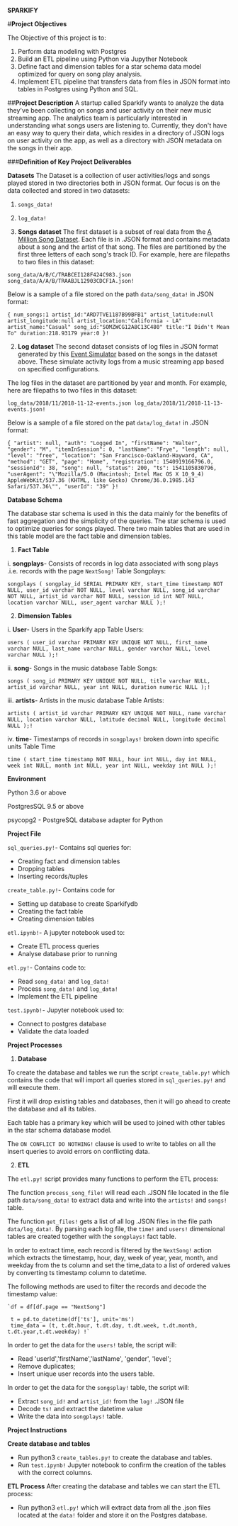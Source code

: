 **SPARKIFY**

#**Project Objectives**

The Objective of this project is to:
1. Perform data modeling with Postgres
2. Build an ETL pipeline using Python via Jupyther Notebook
3. Define fact and dimension tables for a star schema data model optimized for query on song play analysis.
4. Implement ETL pipeline that transfers data from files in JSON format into tables in Postgres using Python and SQL.

##**Project Description**
A startup called Sparkify wants to analyze the data they've been collecting on songs and user activity on their new music streaming app. The analytics team is particularly interested in understanding what songs users are listening to. Currently, they don't have an easy way to query their data, which resides in a directory of JSON logs on user activity on the app, as well as a directory with JSON metadata on the songs in their app.
    
###**Definition of Key Project Deliverables**

**Datasets**
The Dataset is a collection of user activities/logs and songs played stored in two directories both in JSON format. Our focus is on the data collected and stored in two datasets:

1. `songs_data!`
2. `log_data!`

1. **Songs dataset**
The first dataset is a subset of real data from the <a href="http://millionsongdataset.com/" target="_blank">A Million Song Dataset</a>. Each file is in .JSON format and contains metadata about a song and the artist of that song. The files are partitioned by the first three letters of each song's track ID. For example, here are filepaths to two files in this dataset:

`song_data/A/B/C/TRABCEI128F424C983.json
 song_data/A/A/B/TRAABJL12903CDCF1A.json!`
 
Below is a sample of a file stored on the path `data/song_data!` in JSON format: 

`{
     num_songs:1
     artist_id:"ARD7TVE1187B99BFB1"
     artist_latitude:null
     artist_longitude:null
     artist_location:"California - LA"
     artist_name:"Casual"
     song_id:"SOMZWCG12A8C13C480"
     title:"I Didn't Mean To"
     duration:218.93179
     year:0
 }!`

2. **Log dataset**
The second dataset consists of log files in JSON format generated by this <a href="https://github.com/Interana/eventsim" target="_blank">Event Simulator</a> based on the songs in the dataset above. These simulate activity logs from a music streaming app based on specified configurations.

The log files in the dataset are partitioned by year and month. For example, here are filepaths to two files in this dataset:

`log_data/2018/11/2018-11-12-events.json
 log_data/2018/11/2018-11-13-events.json!`

Below is a sample of a file stored on the pat `data/log_data!` in .JSON format:

`{
    "artist": null,
    "auth": "Logged In",
    "firstName": "Walter",
    "gender": "M",
    "itemInSession": 0,
    "lastName": "Frye",
    "length": null,
    "level": "free",
    "location": "San Francisco-Oakland-Hayward, CA",
    "method": "GET",
    "page": "Home",
    "registration": 1540919166796.0,
    "sessionId": 38,
    "song": null,
    "status": 200,
    "ts": 1541105830796,
    "userAgent": "\"Mozilla/5.0 (Macintosh; Intel Mac OS X 10_9_4) AppleWebKit/537.36 (KHTML, like Gecko) Chrome/36.0.1985.143 Safari/537.36\"",
    "userId": "39"
 }!`
 
 **Database Schema**
 
 The database star schema is used in this the data mainly for the benefits of fast aggregation and the simplicity of the queries. The star schema is used to optimize queries for songs played. There two main tables that are used in this table model are the fact table and dimension tables.
 
 1. **Fact Table**
 
  i. **songplays**- Consists of records in log data associated with song plays .i.e. records with the page `NextSong!`
 Table Songplays:
 
 `songplays (
	songplay_id SERIAL PRIMARY KEY,
	start_time timestamp NOT NULL,
	user_id varchar NOT NULL,
	level varchar NULL,
	song_id varchar NOT NULL,
	artist_id varchar NOT NULL,
	session_id int NOT NULL,
	location varchar NULL,
	user_agent varchar NULL
);!`

  2. **Dimension Tables**
  
   i. **User**- Users in the Sparkify app
  Table Users:
  
  `users (
    user_id varchar PRIMARY KEY UNIQUE NOT NULL,
    first_name varchar NULL,
    last_name varchar NULL,
    gender varchar NULL,
    level varchar NULL
);!` 

   ii. **song**- Songs in the music database
  Table Songs:
  
  `songs (
    song_id PRIMARY KEY UNIQUE NOT NULL,
    title varchar NULL,
    artist_id varchar NULL,
    year int NULL,
    duration numeric NULL
);!`

   iii. **artists**- Artists in the music database
  Table Artists:
  
  `artists (
	artist_id varchar PRIMARY KEY UNIQUE NOT NULL,
	name varchar NULL,
	location varchar NULL,
	latitude decimal NULL,
	longitude decimal NULL
);!`

   iv. **time**- Timestamps of records in `songplays!` broken down into specific units
  Table Time
  
  `time (
    start_time timestamp NOT NULL,
    hour int NULL,
    day int NULL,
    week int NULL,
    month int NULL,
    year int NULL,
    weekday int NULL
);!`

**Environment**

Python 3.6 or above

PostgresSQL 9.5 or above

psycopg2 - PostgreSQL database adapter for Python

**Project File**

`sql_queries.py!`- Contains sql queries for:
- Creating fact and dimension tables
- Dropping tables 
- Inserting records/tuples

`create_table.py!`- Contains code for
- Setting up database to create Sparkifydb
- Creating the fact table
- Creating dimension tables

`etl.ipynb!`- A jupyter notebook used to:
- Create ETL process queries
- Analyse database prior to running

`etl.py!`- Contains code to:
- Read `song_data!` and `log_data!`
- Process `song_data!` and `log_data!`
- Implement the ETL pipeline

`test.ipynb!`- Jupyter notebook used to:
- Connect to postgres database
- Validate the data loaded

**Project Processes**

 1. **Database**
 
 To create the database and tables we run the script `create_table.py!` which contains the code that will import all queries stored in `sql_queries.py!` and will execute them.
 
 First it will drop existing tables and databases, then it will go ahead to create the database and all its tables.
 
 Each table has a primary key which will be used to joined with other tables in the star schema database model.
 
 The `ON CONFLICT DO NOTHING!` clause is used to write to tables on all the insert queries to avoid errors on conflicting data.
 
 2. **ETL**
 
 The `etl.py!` script provides many functions to perform the ETL process:
 
 The function `process_song_file!` will read each .JSON file located in the file path `data/song_data!` to extract data and write into the `artists!` and `songs!` table.
 
 The function `get_files!` gets a list of all log .JSON files in the file path `data/log_data!`. By parsing each log file, the `time!` and `users!` dimensional tables are created together with the `songplays!` fact table.
 
 In order to extract time, each record is filtered by the `NextSong!` action which extracts the timestamp, hour, day, week of year, year, month, and weekday from the ts column and set the time_data to a list of ordered values by converting ts timestamp column to datetime.
 
 The following methods are used to filter the records and decode the timestamp value:
 
    `df = df[df.page == "NextSong"] 
    
     t = pd.to_datetime(df['ts'], unit='ms')
     time_data = (t, t.dt.hour, t.dt.day, t.dt.week, t.dt.month, t.dt.year,t.dt.weekday) !`
 
 In order to get the data for the `users!` table, the script will: 
 - Read 'userId','firstName','lastName', 'gender', 'level';
 - Remove duplicates;
 - Insert unique user records into the users table.
 
 In order to get the data for the `songsplay!` table, the script will:
 - Extract `song_id!` and `artist_id!` from the `log!` .JSON file
 - Decode `ts!` and extract the datetime value
 - Write the data into `songplays!` table.
 
 **Project Instructions**
 
**Create database and tables**
 - Run python3 `create_tables.py!` to create the database and tables.
 - Run `test.ipynb!` Jupyter notebook to confirm the creation of the tables with the correct columns.

**ETL Process**
After creating the database and tables we can start the ETL process:
 - Run python3 `etl.py!` which will extract data from all the .json files located at the `data!` folder and store it on the Postgres database.
